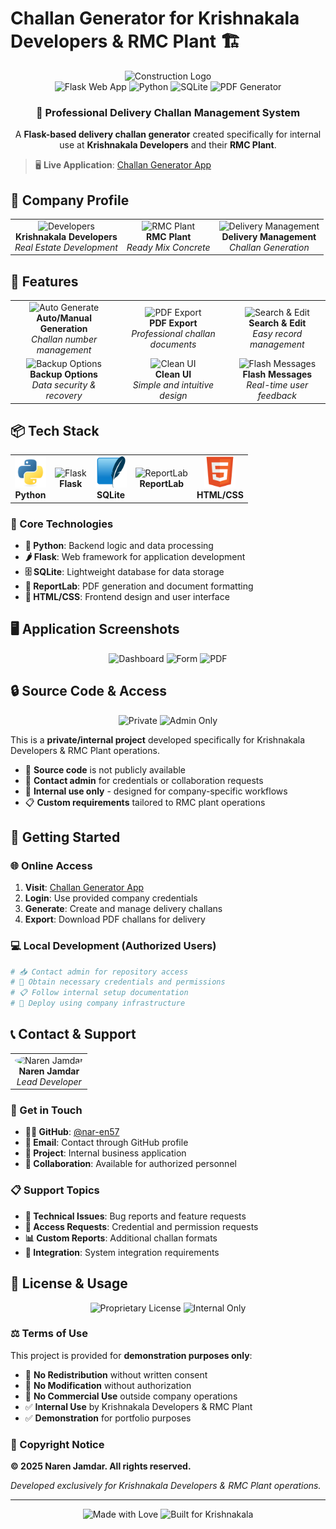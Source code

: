 # Challan Generator for Krishnakala Developers & RMC Plant 🏗️

<div align="center">
  <img src="https://cdn-icons-png.flaticon.com/512/2920/2920277.png" width="120" height="120" alt="Construction Logo"/>
  <br>
  <img src="https://img.shields.io/badge/Flask-Web%20App-000000?style=for-the-badge&logo=flask&logoColor=white" alt="Flask Web App"/>
  <img src="https://img.shields.io/badge/Python-3.8+-3776AB?style=for-the-badge&logo=python&logoColor=white" alt="Python"/>
  <img src="https://img.shields.io/badge/SQLite-Database-003B57?style=for-the-badge&logo=sqlite&logoColor=white" alt="SQLite"/>
  <img src="https://img.shields.io/badge/PDF-Generator-DC382D?style=for-the-badge&logo=adobeacrobatreader&logoColor=white" alt="PDF Generator"/>
</div>

<div align="center">
  <h3>🚚 Professional Delivery Challan Management System</h3>
  <p>A <strong>Flask-based delivery challan generator</strong> created specifically for internal use at <strong>Krishnakala Developers</strong> and their <strong>RMC Plant</strong>.</p>
</div>

> 🖥️ **Live Application**: [Challan Generator App](https://challan-generator-app.onrender.com)

## 🏢 Company Profile

<div align="center">
  <table>
    <tr>
      <td align="center">
        <img src="https://cdn-icons-png.flaticon.com/512/2917/2917995.png" width="60" height="60" alt="Developers"/><br>
        <strong>Krishnakala Developers</strong><br>
        <em>Real Estate Development</em>
      </td>
      <td align="center">
        <img src="https://cdn-icons-png.flaticon.com/512/2920/2920277.png" width="60" height="60" alt="RMC Plant"/><br>
        <strong>RMC Plant</strong><br>
        <em>Ready Mix Concrete</em>
      </td>
      <td align="center">
        <img src="https://cdn-icons-png.flaticon.com/512/11230/11230006.png" width="60" height="60" alt="Delivery Management"/><br>
        <strong>Delivery Management</strong><br>
        <em>Challan Generation</em>
      </td>
    </tr>
  </table>
</div>

## 🚀 Features

<div align="center">
  <table>
    <tr>
      <td align="center">
        <img src="https://cdn-icons-png.flaticon.com/512/1828/1828640.png" width="40" height="40" alt="Auto Generate"/><br>
        <strong>Auto/Manual Generation</strong><br>
        <em>Challan number management</em>
      </td>
      <td align="center">
        <img src="https://cdn-icons-png.flaticon.com/512/337/337946.png" width="40" height="40" alt="PDF Export"/><br>
        <strong>PDF Export</strong><br>
        <em>Professional challan documents</em>
      </td>
      <td align="center">
        <img src="https://cdn-icons-png.flaticon.com/512/3917/3917132.png" width="40" height="40" alt="Search & Edit"/><br>
        <strong>Search & Edit</strong><br>
        <em>Easy record management</em>
      </td>
    </tr>
    <tr>
      <td align="center">
        <img src="https://cdn-icons-png.flaticon.com/512/9543/9543989.png" width="40" height="40" alt="Backup Options"/><br>
        <strong>Backup Options</strong><br>
        <em>Data security & recovery</em>
      </td>
      <td align="center">
        <img src="https://cdn-icons-png.flaticon.com/512/2920/2920349.png" width="40" height="40" alt="Clean UI"/><br>
        <strong>Clean UI</strong><br>
        <em>Simple and intuitive design</em>
      </td>
      <td align="center">
        <img src="https://cdn-icons-png.flaticon.com/512/1827/1827312.png" width="40" height="40" alt="Flash Messages"/><br>
        <strong>Flash Messages</strong><br>
        <em>Real-time user feedback</em>
      </td>
    </tr>
  </table>
</div>

## 📦 Tech Stack

<div align="center">
  <table>
    <tr>
      <td align="center">
        <img src="https://raw.githubusercontent.com/devicons/devicon/master/icons/python/python-original.svg" width="50" height="50" alt="Python"/><br>
        <strong>Python</strong>
      </td>
      <td align="center">
        <img src="https://cdn-icons-png.flaticon.com/512/8297/8297326.png" width="50" height="50" alt="Flask"/><br>
        <strong>Flask</strong>
      </td>
      <td align="center">
        <img src="https://raw.githubusercontent.com/devicons/devicon/master/icons/sqlite/sqlite-original.svg" width="50" height="50" alt="SQLite"/><br>
        <strong>SQLite</strong>
      </td>
      <td align="center">
        <img src="https://cdn-icons-png.flaticon.com/512/337/337946.png" width="50" height="50" alt="ReportLab"/><br>
        <strong>ReportLab</strong>
      </td>
      <td align="center">
        <img src="https://raw.githubusercontent.com/devicons/devicon/master/icons/html5/html5-original.svg" width="50" height="50" alt="HTML/CSS"/><br>
        <strong>HTML/CSS</strong>
      </td>
    </tr>
  </table>
</div>

### 🔧 Core Technologies
- **🐍 Python**: Backend logic and data processing
- **🌶️ Flask**: Web framework for application development
- **🗄️ SQLite**: Lightweight database for data storage
- **📄 ReportLab**: PDF generation and document formatting
- **🎨 HTML/CSS**: Frontend design and user interface

## 🖥️ Application Screenshots

<div align="center">
  <img src="https://img.shields.io/badge/Dashboard-Main%20Interface-success?style=for-the-badge&logo=dashboard" alt="Dashboard"/>
  <img src="https://img.shields.io/badge/Challan-Generation%20Form-blue?style=for-the-badge&logo=form" alt="Form"/>
  <img src="https://img.shields.io/badge/PDF-Export%20View-red?style=for-the-badge&logo=pdf" alt="PDF"/>
</div>

## 🔒 Source Code & Access

<div align="center">
  <img src="https://img.shields.io/badge/Status-Private%2FInternal-red?style=for-the-badge&logo=lock" alt="Private"/>
  <img src="https://img.shields.io/badge/Access-Admin%20Only-orange?style=for-the-badge&logo=key" alt="Admin Only"/>
</div>

This is a **private/internal project** developed specifically for Krishnakala Developers & RMC Plant operations.

- 🔐 **Source code** is not publicly available
- 👤 **Contact admin** for credentials or collaboration requests  
- 🏢 **Internal use only** - designed for company-specific workflows
- 📋 **Custom requirements** tailored to RMC plant operations

## 🚀 Getting Started

### 🌐 Online Access
1. **Visit**: [Challan Generator App](https://challan-generator-app.onrender.com)
2. **Login**: Use provided company credentials
3. **Generate**: Create and manage delivery challans
4. **Export**: Download PDF challans for delivery

### 💻 Local Development (Authorized Users)
```bash
# 📥 Contact admin for repository access
# 🔑 Obtain necessary credentials and permissions
# 📋 Follow internal setup documentation
# 🚀 Deploy using company infrastructure
```

## 📞 Contact & Support

<div align="center">
  <table>
    <tr>
      <td align="center">
        <img src="https://github.com/nar-en57.png" width="80" height="80" alt="Naren Jamdar" style="border-radius: 50%;"/><br>
        <strong>Naren Jamdar</strong><br>
        <em>Lead Developer</em>
      </td>
    </tr>
  </table>
</div>

### 🔗 Get in Touch
- **👨‍💻 GitHub**: [@nar-en57](https://github.com/nar-en57)
- **📧 Email**: Contact through GitHub profile
- **💼 Project**: Internal business application
- **🤝 Collaboration**: Available for authorized personnel

### 📋 Support Topics
- **🔧 Technical Issues**: Bug reports and feature requests
- **🔑 Access Requests**: Credential and permission requests  
- **📊 Custom Reports**: Additional challan formats
- **🔄 Integration**: System integration requirements

## 📜 License & Usage

<div align="center">
  <img src="https://img.shields.io/badge/License-Proprietary-red?style=for-the-badge&logo=license" alt="Proprietary License"/>
  <img src="https://img.shields.io/badge/Usage-Internal%20Only-orange?style=for-the-badge&logo=building" alt="Internal Only"/>
</div>

### ⚖️ Terms of Use
This project is provided for **demonstration purposes only**:

- 🚫 **No Redistribution** without written consent
- 🚫 **No Modification** without authorization  
- 🚫 **No Commercial Use** outside company operations
- ✅ **Internal Use** by Krishnakala Developers & RMC Plant
- ✅ **Demonstration** for portfolio purposes

### 📄 Copyright Notice
**© 2025 Naren Jamdar. All rights reserved.**

*Developed exclusively for Krishnakala Developers & RMC Plant operations.*

---

<div align="center">
  <img src="https://img.shields.io/badge/Made%20with-❤️%20%26%20Flask-red?style=for-the-badge" alt="Made with Love"/>
  <img src="https://img.shields.io/badge/Built%20for-Krishnakala%20Developers-blue?style=for-the-badge" alt="Built for Krishnakala"/>
</div>
